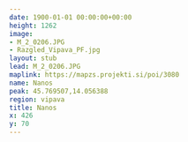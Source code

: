 ```yaml
---
date: 1900-01-01 00:00:00+00:00
height: 1262
image:
- M_2_0206.JPG
- Razgled_Vipava_PF.jpg
layout: stub
lead: M_2_0206.JPG
maplink: https://mapzs.projekti.si/poi/3080
name: Nanos
peak: 45.769507,14.056388
region: vipava
title: Nanos
x: 426
y: 70
---
```


